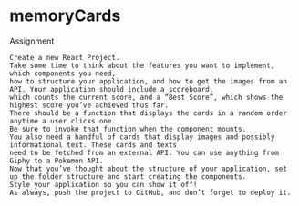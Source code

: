 # memoryCards


Assignment

    Create a new React Project.
    Take some time to think about the features you want to implement, which components you need, 
    how to structure your application, and how to get the images from an API. Your application should include a scoreboard, 
    which counts the current score, and a “Best Score”, which shows the highest score you’ve achieved thus far. 
    There should be a function that displays the cards in a random order anytime a user clicks one. 
    Be sure to invoke that function when the component mounts.
    You also need a handful of cards that display images and possibly informational text. These cards and texts 
    need to be fetched from an external API. You can use anything from Giphy to a Pokemon API.
    Now that you’ve thought about the structure of your application, set up the folder structure and start creating the components.
    Style your application so you can show it off!
    As always, push the project to GitHub, and don’t forget to deploy it.

